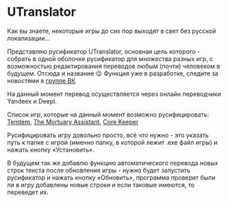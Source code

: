 # UTranslator

Как вы знаете, некоторые игры до сих пор выходят в свет без русской локализации...

Представляю русификатор UTranslator, основная цель которого - собрать в одной оболочке русификатор для множества разных игр, с возможностью редактирования переводов любым (почти) человеком в будущем. Отсюда и название 😉 Функция уже в разработке, следите за новостями в [группе ВК](https://vk.com/utranslator)

На данный момент перевод осуществляется через онлайн переводчики Yandeex и Deepl.

Список игр, которые на данный момент возможно русифицировать:
[Temtem](https://steamcommunity.com/sharedfiles/filedetails/?id=2365045065), [The Mortuary Assistant](https://steamcommunity.com/sharedfiles/filedetails/?id=2846351927), [Core Keeper](https://steamcommunity.com/sharedfiles/filedetails/?id=2801195857)

Русифицировать игру довольно просто, всё что нужно - это указать путь к папке с игрой (именно папку, в которой лежит .exe файл игры) и нажать кнопку «Установить».

В будущем так же добавлю функцию автоматического перевода новых строк текста после обновления игры - нужно будет запустить русификатор и нажать кнопку «Обновить», программа проверит были ли в игру добавлены новые строки и если таковые имеются, то переведет их.
